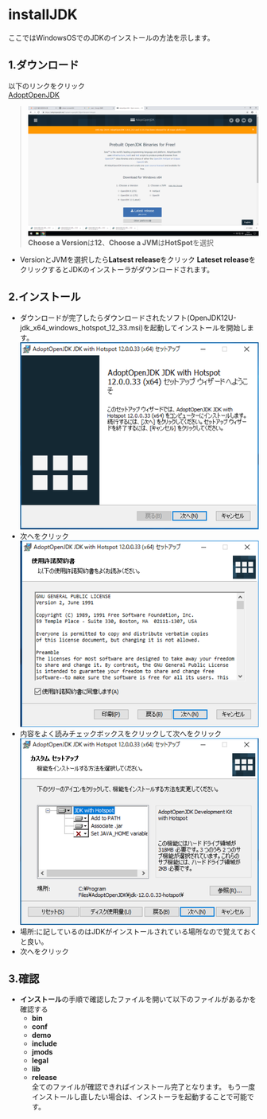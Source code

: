 # installJDK

ここではWindowsOSでのJDKのインストールの方法を示します。

## 1.ダウンロード
以下のリンクをクリック  
[AdoptOpenJDK](https://adoptopenjdk.net/)
>![AdoptOpenJDK](https://github.com/shikari-s/installJDK/blob/master/AdoptOpenJDK.png)
>**Choose a Version**は**12**、**Choose a JVM**は**HotSpot**を選択  

* VersionとJVMを選択したら**Latsest release**をクリック
**Lateset release**をクリックするとJDKのインストーラがダウンロードされます。  
## 2.インストール  
* ダウンロードが完了したらダウンロードされたソフト(OpenJDK12U-jdk_x64_windows_hotspot_12_33.msi)を起動してインストールを開始します。  
![installer1](https://github.com/shikari-s/installJDK/blob/master/jdk%E3%82%A4%E3%83%B3%E3%82%B9%E3%83%88%E3%83%BC%E3%83%A9%E3%83%BC1.png)  
* 次へをクリック  
![installer2](https://github.com/shikari-s/installJDK/blob/master/jdk%E3%82%A4%E3%83%B3%E3%82%B9%E3%83%88%E3%83%BC%E3%83%A9%E3%83%BC2.png)  
* 内容をよく読みチェックボックスをクリックして次へをクリック
![installer3](https://github.com/shikari-s/installJDK/blob/master/jdk%E3%82%A4%E3%83%B3%E3%82%B9%E3%83%88%E3%83%BC%E3%83%A9%E3%83%BC3.png)  
* 場所:に記しているのはJDKがインストールされている場所なので覚えておくと良い。
* 次へをクリック
## 3.確認
* **インストール**の手順で確認したファイルを開いて以下のファイルがあるかを確認する
  * **bin**
  * **conf**
  * **demo**
  * **include**
  * **jmods**
  * **legal**
  * **lib**
  * **release**  
  全てのファイルが確認できればインストール完了となります。
  もう一度インストールし直したい場合は、インストーラを起動することで可能です。

